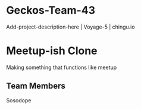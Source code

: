 # Geckos-Team-43

Add-project-description-here | Voyage-5 | chingu.io

# Meetup-ish Clone

Making something that functions like meetup

## Team Members

Sosodope